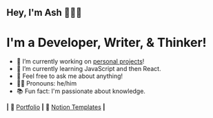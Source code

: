 ## Hey, I'm Ash 👋👨‍💻
# I'm a Developer, Writer, & Thinker!

- 🔭 I’m currently working on [personal projects](https://ashthe.dev/#projects)!
- 🌱 I’m currently learning JavaScript and then React.
- 💬 Feel free to ask me about anything!
- 🧙‍♂️ Pronouns: he/him
- 📚 Fun fact: I'm passionate about knowledge.

**|** 🏡 [Portfolio][website] **|**
📝 [Notion Templates][notion] **|**

[website]: https://ashthe.dev
[notion]: https://ashtonheald.notion.site/TEMPLATES-71a28e1c925b4eaab4a24937310cdf46
